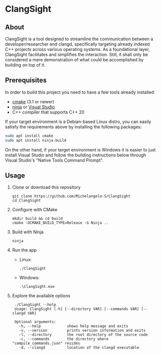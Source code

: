 # ClangSight

## About

ClangSight is a tool designed to streamline the communication between a developer/researcher and clangd, specifically targeting already indexed C++ projects across various operating systems. As a foundational layer, ClangSight facilitates and simplifies the interaction. Still, it shall only be considered a mere demonstration of what could be accomplished by building on top of it.

## Prerequisites

In order to build this project you need to have a few tools already installed:
- [cmake](https://cmake.org/) (3.1 or newer)
- [ninja](https://ninja-build.org/) or [Visual Studio](https://visualstudio.microsoft.com/)
- C++ compiler that supports C++ 20

If your target environment is a Debian-based Linux distro, you can easily satisfy the requirements above by installing the following packages:

```sh
sudo apt install cmake
sudo apt install ninja-build
```

On the other hand, if your target environment is Windows it is easier to just install Visual Studio and follow the building instructions below through Visual Studio's "Native Tools Command Prompt". 

## Usage

1. Clone or download this repository
   ```
   git clone https://github.com/Michelangelo-S/ClangSight
   cd ClangSight
   ```
2. Configure with CMake
   ```
   mkdir build && cd build
   cmake -DCMAKE_BUILD_TYPE=Release -G Ninja ..
   ```
3. Build with Ninja
   ```
   ninja
   ```
4. Run the app
	- Linux:
	   ```
	   ./ClangSight
	   ```
	- Windows:
	   ```
	   .\ClangSight.exe
	   ```

5. Explore the available options
   ```
	./ClangSight --help
	Usage: ClangSight [-h] [--directory VAR] [--commands VAR] [--clangd VAR]
	
	Optional arguments:
	  -h, --help            shows help message and exits
	  -v, --version         prints version information and exits
	  -l, --directory       the root directory of the source code
	  -c, --commands        the directory where "compile_commands.json" resides
	  -d, --clangd          location of the clangd executable
   ```

